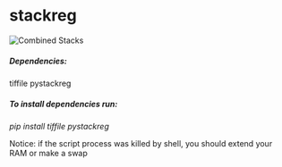 # stackreg

![Combined Stacks](https://user-images.githubusercontent.com/43002351/210116389-136b9aa4-32b1-4a22-976b-c50d50b02505.gif)


##### Dependencies:  

tiffile 
pystackreg 


##### To install dependencies run:
*pip install tiffile pystackreg*


Notice: if the script process was killed by shell, you should extend your RAM or make a swap

